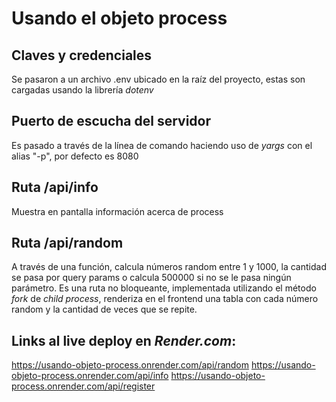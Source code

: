 # Usando el objeto process

## Claves y credenciales
Se pasaron a un archivo .env ubicado en la raíz del proyecto, estas son cargadas usando la librería *dotenv*

## Puerto de escucha del servidor
Es pasado a través de la línea de comando haciendo uso de *yargs* con el alias "-p", por defecto es 8080

## Ruta /api/info
Muestra en pantalla información acerca de process

## Ruta /api/random
A través de una función, calcula números random entre 1 y 1000, la cantidad se pasa por query params o calcula 500000 si no se le pasa ningún parámetro.  Es una ruta no bloqueante, implementada utilizando el método *fork* de *child process*, renderiza en el frontend una tabla con cada número random y la cantidad de veces que se repite.

## Links al live deploy en *Render.com*:
https://usando-objeto-process.onrender.com/api/random
https://usando-objeto-process.onrender.com/api/info
https://usando-objeto-process.onrender.com/api/register
